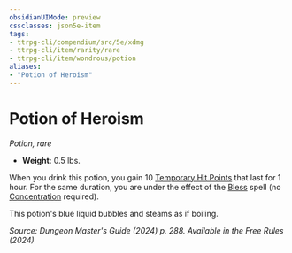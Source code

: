 ```yaml
---
obsidianUIMode: preview
cssclasses: json5e-item
tags:
- ttrpg-cli/compendium/src/5e/xdmg
- ttrpg-cli/item/rarity/rare
- ttrpg-cli/item/wondrous/potion
aliases: 
- "Potion of Heroism"
---
```

# Potion of Heroism
*Potion, rare*  


- **Weight**: 0.5 lbs.

When you drink this potion, you gain 10 [Temporary Hit Points](2-Mechanics/CLI/rules/variant-rules/temporary-hit-points-xphb.md) that last for 1 hour. For the same duration, you are under the effect of the [Bless](2-Mechanics/CLI/spells/bless-xphb.md) spell (no [Concentration](2-Mechanics/CLI/rules/conditions.md#Concentration) required).

This potion's blue liquid bubbles and steams as if boiling.

*Source: Dungeon Master's Guide (2024) p. 288. Available in the Free Rules (2024)*